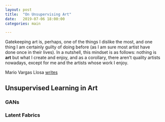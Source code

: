 ```yaml
---
layout: post
title:  "On Unsupervising Art"
date:   2019-07-06 18:00:00
categories: main

---
```


Gatekeeping art is, perhaps, one of the things I dislike the most, and one thing I am certainly guilty of doing before (as I am sure most artist have done once in their lives). In a nutshell, this mindset is as follows: nothing is **art** but what I create and enjoy, and as a corollary, there aren't quality artists nowadays, except for me and the artists whose work I enjoy.

Mario Vargas Llosa [writes](https://www.amazon.com/Notes-Death-Culture-Spectacle-Society/dp/1250094747)

## Unsupervised Learning in Art


### GANs


### Latent Fabrics


